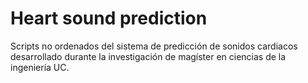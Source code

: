 # Heart sound prediction​

Scripts no ordenados del sistema de predicción de sonidos cardiacos desarrollado durante la investigación de magíster en ciencias de la ingeniería UC.